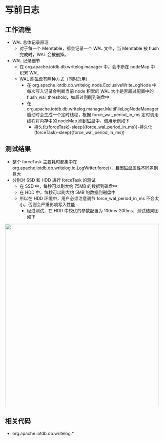 <!--

    Licensed to the Apache Software Foundation (ASF) under one
    or more contributor license agreements.  See the NOTICE file
    distributed with this work for additional information
    regarding copyright ownership.  The ASF licenses this file
    to you under the Apache License, Version 2.0 (the
    "License"); you may not use this file except in compliance
    with the License.  You may obtain a copy of the License at

        http://www.apache.org/licenses/LICENSE-2.0

    Unless required by applicable law or agreed to in writing,
    software distributed under the License is distributed on an
    "AS IS" BASIS, WITHOUT WARRANTIES OR CONDITIONS OF ANY
    KIND, either express or implied.  See the License for the
    specific language governing permissions and limitations
    under the License.

-->

# 写前日志

## 工作流程

* WAL 总体记录原理
  * 对于每一个 Memtable，都会记录一个 WAL 文件，当 Memtable 被 flush 完成时，WAL 会被删掉。
* WAL 记录细节
  * 在 org.apache.iotdb.db.writelog.manager 中，会不断在 nodeMap 中积累 WAL
  * WAL 刷磁盘有两种方式（同时启用）
    * 在 org.apache.iotdb.db.writelog.node.ExclusiveWriteLogNode 中每次写入记录会判断当前 node 积累的 WAL 大小是否超过配置中的 flush_wal_threshold，如超过则刷到磁盘中
    * 在 org.apache.iotdb.db.writelog.manager.MultiFileLogNodeManager 启动时会生成一个定时线程，根据 force_wal_period_in_ms 定时调用线程将内存中的 nodeMap 刷到磁盘中，调用示例如下
      * 持久化(forceTask)-sleep({force_wal_period_in_ms})-持久化(forceTask)-sleep({force_wal_period_in_ms})

## 测试结果

* 整个 forceTask 主要耗时都集中在 org.apache.iotdb.db.writelog.io.LogWriter.force()，且因磁盘属性不同差别巨大
* 分别对 SSD 和 HDD 进行 forceTask 的测试
  * 在 SSD 中，每秒可以刷大约 75MB 的数据到磁盘中
  * 在 HDD 中，每秒可以刷大约 5MB 的数据到磁盘中
  * 所以在 HDD 环境中，用户必须注意调节 force_wal_period_in_ms 不会太小，否则会严重影响写入性能
    * 经过测试，在 HDD 中较优的参数配置为 100ms-200ms，测试结果图如下
<img style="width:100%; max-width:800px; max-height:600px; margin-left:auto; margin-right:auto; display:block;" src="https://user-images.githubusercontent.com/24886743/93157479-e3319f80-f73c-11ea-836f-459d03cb2fab.png">

## 相关代码

* org.apache.iotdb.db.writelog.*
